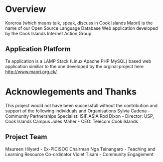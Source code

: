 # Overview
Koreroa (which means talk, speak, discuss in Cook Islands Maori) is the name of our Open Source Language Database Web application  developed by the Cook Islands Internet Action Group.

## Application Platform
Te application is a LAMP Stack (Linux Apache PHP MySQL) based web application similiar to the one developed by the orginal project here http://www.maori.org.ck/

# Acknowlegements and Thanks
This project would not have been successfull without the contribution and support of the following individuals and Organisations
Sylvia Cadena - Community Partnerships Specialist: ISIF.ASIA
Rod Dixon - Director: USP, Cook Islands Campus
Jules Maher - CEO: Telecom Cook Islands

## Project Team
Maureen Hilyard - Ex-PICISOC Chairman
Nga Teinangaro - Teaching and Learning Resource Co-ordinator
Violet Tisam - Community Engagement
